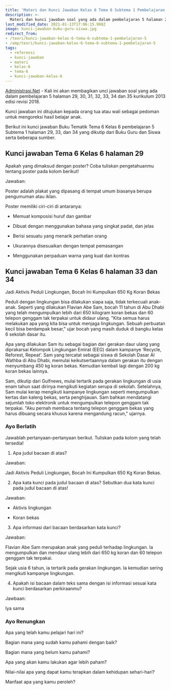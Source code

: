 ```yaml
---
title: 'Materi dan Kunci Jawaban Kelas 6 Tema 6 Subtema 1 Pembelajaran 5'
description: >-
  Materi dan kunci jawaban soal yang ada dalam pembelajaran 5 halaman 29, 30, 31, 32, 33, 34 dan 35 kurikulum 2013 edisi revisi 2018.
last_modified_date: 2021-01-13T17:06:15.908Z
image: kunci-jawaban-buku-guru-siswa.jpg
redirect_from: 
- /teori/kunci-jawaban-kelas-6-tema-6-subtema-1-pembelajaran-5
- /amp/teori/kunci-jawaban-kelas-6-tema-6-subtema-1-pembelajaran-5
tags:
  - referensi
  - kunci-jawaban
  - materi
  - kelas-6
  - tema-6
  - kunci-jawaban-kelas-6
---
```



[Administrasi.Net](https://administrasi.net "Administrasi.Net") - Kali ini akan membagikan unci jawaban soal yang ada dalam pembelajaran 5 halaman 29, 30, 31, 32, 33, 34 dan 35 kurikulum 2013 edisi revisi 2018.

Kunci jawaban ini ditujukan kepada orang tua atau wali sebagai pedoman untuk mengoreksi hasil belajar anak.

Berikut ini kunci jawaban Buku Tematik Tema 6 Kelas 6 pembelajaran 5 Subtema 1 halaman 29, 33, dan 34 yang dikutip dari Buku Guru dan Siswa serta beberapa sumber.

## Kunci jawaban Tema 6 Kelas 6 halaman 29

Apakah yang dimaksud dengan poster? Coba tuliskan pengetahuanmu tentang poster pada kolom berikut!

Jawaban:

Poster adalah plakat yang dipasang di tempat umum biasanya berupa pengumuman atau iklan.

Poster memiliki ciri-ciri di antaranya:

- Memuat komposisi huruf dan gambar

- Dibuat dengan menggunakan bahasa yang singkat padat, dan jelas

- Berisi sesuatu yang menarik perhatian orang

- Ukurannya disesuaikan dengan tempat pemasangan

- Menggunakan perpaduan warna yang kuat dan kontras


## Kunci jawaban Tema 6 Kelas 6 halaman 33 dan 34

Jadi Aktivis Peduli Lingkungan, Bocah Ini Kumpulkan 650 Kg Koran Bekas

Peduli dengan lingkungan bisa dilakukan siapa saja, tidak terkecuali anak-anak. Seperti yang dilakukan Flavian Abe Sam, bocah 11 tahun di Abu Dhabi yang telah mengumpulkan lebih dari 650 kilogram koran bekas dan 60 telepon genggam tak terpakai untuk didaur ulang. "Kita semua harus melakukan apa yang kita bisa untuk menjaga lingkungan. Sebuah perbuatan kecil bisa berdampak besar," ujar bocah yang masih duduk di bangku kelas 6 sekolah dasar itu.

Apa yang dilakukan Sam itu sebagai bagian dari gerakan daur ulang yang diprakarsai Kelompok Lingkungan Emirat (EEG) dalam kampanye ‘Recycle, Reforest, Repeat’. Sam yang tercatat sebagai siswa di Sekolah Dasar Al Wathba di Abu Dhabi, memulai keikutsertaannya dalam gerakan itu dengan menyumbang 450 kg koran bekas. Kemudian kembali lagi dengan 200 kg koran bekas lainnya.

Sam, dikutip dari Gulfnews, mulai tertarik pada gerakan lingkungan di usia enam tahun saat dirinya mengikuti kegiatan serupa di sekolah. Setelahnya, Sam mulai kerap mengikuti kampanye lingkungan seperti mengumpulkan kertas dan kaleng bekas, serta penghijauan. Sam bahkan mendatangi sejumlah toko elektronik untuk mengumpulkan telepon genggam tak terpakai. "Aku pernah membaca tentang telepon genggam bekas yang harus dibuang secara khusus karena mengandung racun," ujarnya.

### Ayo Berlatih

Jawablah pertanyaan-pertanyaan berikut. Tuliskan pada kolom yang telah tersedia!

1. Apa judul bacaan di atas?

Jawaban:

Jadi Aktivis Peduli Lingkungan, Bocah Ini Kumpulkan 650 Kg Koran Bekas.

2. Apa kata kunci pada judul bacaan di atas? Sebutkan dua kata kunci pada judul bacaan di atas!

Jawaban:

- Aktivis lingkungan

- Koran bekas

3. Apa informasi dari bacaan berdasarkan kata kunci?

Jawaban:

Flavian Abe Sam merupakan anak yang peduli terhadap lingkungan. Ia mengumpulkan dan mendaur ulang lebih dari 650 kg koran dan 60 telepon genggam tak terpakai.

Sejak usia 6 tahun, ia tertarik pada gerakan lingkungan. Ia kemudian sering mengikuti kampanye lingkungan.

4. Apakah isi bacaan dalam teks sama dengan isi informasi sesuai kata kunci berdasarkan perkiraanmu?

Jawbaan:

Iya sama


### Ayo Renungkan

Apa yang telah kamu pelajari hari ini?

Bagian mana yang sudah kamu pahami dengan baik?

Bagian mana yang belum kamu pahami?

Apa yang akan kamu lakukan agar lebih paham?

Nilai-nilai apa yang dapat kamu terapkan dalam kehidupan sehari-hari?

Manfaat apa yang kamu peroleh?
